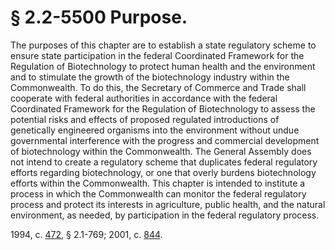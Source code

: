 # § 2.2-5500 Purpose.

<p>The purposes of this chapter are to establish a state regulatory scheme to ensure state participation in the federal Coordinated Framework for the Regulation of Biotechnology to protect human health and the environment and to stimulate the growth of the biotechnology industry within the Commonwealth. To do this, the Secretary of Commerce and Trade shall cooperate with federal authorities in accordance with the federal Coordinated Framework for the Regulation of Biotechnology to assess the potential risks and effects of proposed regulated introductions of genetically engineered organisms into the environment without undue governmental interference with the progress and commercial development of biotechnology within the Commonwealth. The General Assembly does not intend to create a regulatory scheme that duplicates federal regulatory efforts regarding biotechnology, or one that overly burdens biotechnology efforts within the Commonwealth. This chapter is intended to institute a process in which the Commonwealth can monitor the federal regulatory process and protect its interests in agriculture, public health, and the natural environment, as needed, by participation in the federal regulatory process.</p><p>1994, c. <a href='http://lis.virginia.gov/cgi-bin/legp604.exe?941+ful+CHAP0472'>472</a>, § 2.1-769; 2001, c. <a href='http://lis.virginia.gov/cgi-bin/legp604.exe?011+ful+CHAP0844'>844</a>.</p>